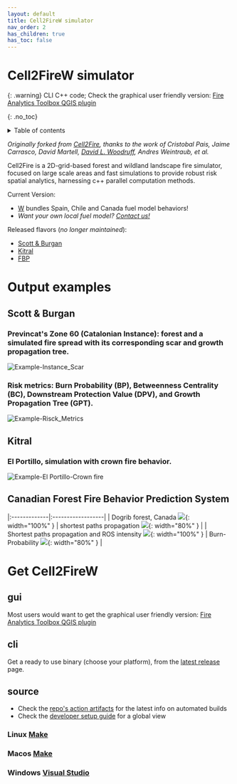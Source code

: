 ```yaml
---
layout: default
title: Cell2FireW simulator
nav_order: 2
has_children: true
has_toc: false
---
```

# Cell2FireW simulator

{: .warning}
CLI C++ code; Check the graphical user friendly version: [Fire Analytics Toolbox QGIS plugin](qgis-toolbox)

{: .no_toc}
<details closed markdown="block">
  <summary>
    Table of contents
  </summary>
  {: .text-delta }
1. TOC
{:toc}
</details>

_Originally forked from [Cell2Fire](https://github.com/cell2fire/Cell2Fire), thanks to the work of Cristobal Pais, Jaime Carrasco, David Martell, [David L. Woodruff](https://github.com/DLWoodruff), Andres Weintraub, et al._

Cell2Fire is a 2D-grid-based forest and wildland landscape fire simulator, focused on large scale areas and fast simulations to provide robust risk spatial analytics, harnessing c++ parallel computation methods.

Current Version:
- [W](https://github.com/fire2a/c2f-w) bundles Spain, Chile and Canada fuel model behaviors!
- _Want your own local fuel model? [Contact us!](getting-help/#how-to-reach-us)_

Released flavors (*no longer maintained*):
- [Scott & Burgan](https://github.com/fire2a/C2FSB)
- [Kitral](https://github.com/fire2a/C2FK)
- [FBP](https://github.com/fire2a/C2FFBP)

# Output examples

## Scott & Burgan
### Previncat's Zone 60 (Catalonian Instance): forest and a simulated fire spread with its corresponding scar and growth propagation tree. 
![Example-Instance_Scar](img/c2fsb-example-scar.png)
### Risk metrics: Burn Probability (BP), Betweenness Centrality (BC), Downstream Protection Value (DPV), and Growth Propagation Tree (GPT). 
![Example-Risck_Metrics](img/c2fsb-example-metrics.png)

## Kitral
### El Portillo, simulation with crown fire behavior.
![Example-El Portillo-Crown fire](img/c2fk-El_portillo.png)

## Canadian Forest Fire Behavior Prediction System

|:-------------|:------------------|
| Dogrib forest, Canada ![](img/c2fFBP-Example4.png){: width="100%" } | shortest paths propagation ![](img/c2fFBP-Example1.png){: width="80%" } |
| Shortest paths propagation and ROS intensity ![](img/c2fFBP-Example2.png){: width="100%" } | Burn-Probability ![](img/c2fFBP-Example3.png){: width="80%" } |

# Get Cell2FireW
## gui
Most users would want to get the graphical user friendly version: [Fire Analytics Toolbox QGIS plugin](qgis-toolbox)
## cli
Get a ready to use binary (choose your platform), from the [latest release](https://www.github.com/fire2a/C2F-W/releases/latest) page.
## source
- Check the [repo's action artifacts](https://github.com/fire2a/C2F-W/actions) for the latest info on automated builds
- Check the [developer setup guide](https://github.com/fire2a#developer-setup) for a global view
### Linux [Make](compile_linux.html)
### Macos [Make](compile_macos.html)
### Windows [Visual Studio](compile_windows.html)
